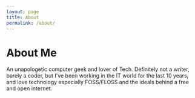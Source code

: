 ```yaml
---
layout: page
title: About
permalink: /about/
---
```


# About Me

An unapologetic computer geek and lover of Tech.  Definitely not a writer, barely a coder, but I've
been working in the IT world for the last 10 years, and love technology especially FOSS/FLOSS and
the ideals behind a free and open internet.  
